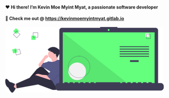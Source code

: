####  ❤️ Hi there! I’m Kevin Moe Myint Myat, a passionate software developer
#### 🍺 Check me out @ https://kevinmoemyintmyat.gitlab.io

<img width="600px" src="https://raw.githubusercontent.com/m3yevn/m3yevn/08d70bd256d8c2690456a66a08361c71fbca1ef3/code_thinking.svg" />
